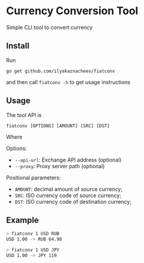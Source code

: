 # Currency Conversion Tool

Simple CLI tool to convert currency

## Install

Run 

```
go get github.com/ilyakaznacheev/fiatconv
``` 

and then call `fiatconv -h` to get usage instructions

## Usage

The tool API is 

```
fiatconv [OPTIONS] [AMOUNT] [SRC] [DST]
```

Where

Options:

- `--api-url`: Exchange API address (optional)
- `--proxy`: Proxy server path (optional)

Positional parameters:

- `AMOUNT`: decimal amount of source currency;
- `SRC`: ISO currency code of source currency;
- `DST`: ISO currency code of destination currency;

## Example

```bash
> fiatconv 1 USD RUB
USD 1.00 -> RUB 64.98

> fiatconv 1 USD JPY
USD 1.00 -> JPY 119
```